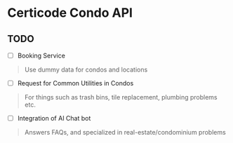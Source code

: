 # Certicode Condo API

## TODO
- [ ] Booking Service
> Use dummy data for condos and locations
- [ ] Request for Common Utilities in Condos
> For things such as trash bins, tile replacement, plumbing problems etc.
- [ ] Integration of AI Chat bot
> Answers FAQs, and specialized in real-estate/condominium problems
